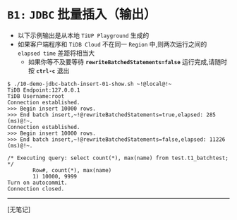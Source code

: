 # `B1:` `JDBC` 批量插入（输出）
+ 以下示例输出是从本地 `TiUP Playground` 生成的
+ 如果客户端程序和 `TiDB Cloud` 不在同一 `Region` 中,则两次运行之间的 `elapsed time` 差距将相当大
  + 如果你等不及要等待 **`rewriteBatchedStatements=false`** 运行完成,请随时按 **`ctrl-c`** 退出
```
$ ./10-demo-jdbc-batch-insert-01-show.sh ~!@local@!~
TiDB Endpoint:127.0.0.1
TiDB Username:root
Connection established.
>>> Begin insert 10000 rows.
>>> End batch insert,~!@rewriteBatchedStatements=true,elapsed: 285 (ms)@!~.
Connection established.
>>> Begin insert 10000 rows.
>>> End batch insert,~!@rewriteBatchedStatements=false,elapsed: 11226 (ms)@!~.

/* Executing query: select count(*), max(name) from test.t1_batchtest; */
        Row#, count(*), max(name)
        1) 10000, 9999
Turn on autocommit.
Connection closed.
```
-----------------------------------------------------------------------------
[无笔记]